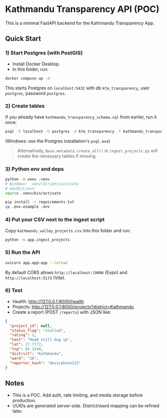 # Kathmandu Transparency API (POC)

This is a minimal FastAPI backend for the Kathmandu Transparency App.

## Quick Start

### 1) Start Postgres (with PostGIS)
- Install Docker Desktop.
- In this folder, run:
```bash
docker compose up -d
```
This starts Postgres on `localhost:5432` with db `ktm_transparency`, user `postgres`, password `postgres`.

### 2) Create tables
If you already have `kathmandu_transparency_schema.sql` from earlier, run it once:
```bash
psql -h localhost -U postgres -d ktm_transparency -f kathmandu_transparency_schema.sql
```
(Windows: use the Postgres installation's `psql.exe`)

> Alternatively, `Base.metadata.create_all()` in `ingest_projects.py` will create the necessary tables if missing.

### 3) Python env and deps
```bash
python -m venv .venv
# Windows: .venv\Scripts\activate
# macOS/Linux:
source .venv/bin/activate

pip install -r requirements.txt
cp .env.example .env
```

### 4) Put your CSV next to the ingest script
Copy `kathmandu_valley_projects.csv` into this folder and run:
```bash
python -m app.ingest_projects
```

### 5) Run the API
```bash
uvicorn app.app:app --reload
```
By default CORS allows `http://localhost:19006` (Expo) and `http://localhost:5173` (Vite).

### 6) Test
- Health: http://127.0.0.1:8000/health
- Projects: http://127.0.0.1:8000/projects?district=Kathmandu
- Create a report (POST `/reports`) with JSON like:
```json
{
  "project_id": null,
  "status_flag": "stalled",
  "rating": 2,
  "text": "Road still dug up",
  "lat": 27.7172,
  "lng": 85.3240,
  "district": "Kathmandu",
  "ward": "16",
  "reporter_hash": "devicehash123"
}
```

## Notes
- This is a POC. Add auth, rate limiting, and media storage before production.
- UUIDs are generated server-side. District/ward mapping can be refined later.
